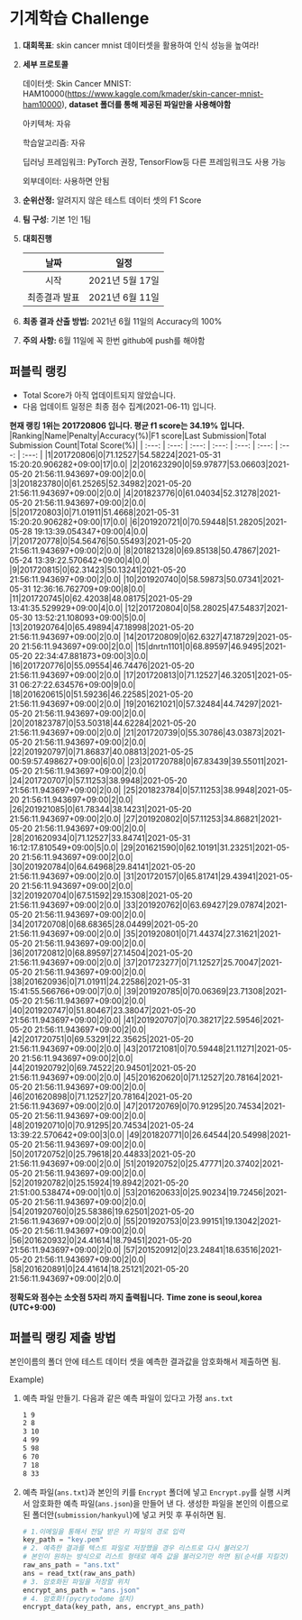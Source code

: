 # **기계학습 Challenge**
1. **대회목표**: skin cancer mnist 데이터셋을 활용하여 인식 성능을 높여라!

2. **세부 프로토콜**

   데이터셋: Skin Cancer MNIST: HAM10000(https://www.kaggle.com/kmader/skin-cancer-mnist-ham10000), 
           **dataset 폴더를 통해 제공된 파일만을 사용해야함**

   아키텍쳐: 자유

   학습알고리즘: 자유

   딥러닝 프레임워크: PyTorch 권장, TensorFlow등 다른 프레임워크도 사용 가능

   외부데이터: 사용하면 안됨

3. **순위산정:** 알려지지 않은 테스트 데이터 셋의 F1 Score

4. **팀 구성**: 기본 1인 1팀

5. **대회진행**

   |     날짜      |      일정       |
   | :-----------: | :-------------: |
   |     시작      | 2021년 5월 17일 |
   | 최종결과 발표 | 2021년 6월 11일  |

6. **최종 결과 산출 방법:** 2021년 6월 11일의 Accuracy의 100%

7. **주의 사항:** 6월 11일에 꼭 한번 github에 push를 해야함


## 퍼블릭 랭킹

  
- Total Score가 아직 업데이트되지 않았습니다. 
 - 다음 업데이트 일정은 최종 점수 집계(2021-06-11) 입니다.
  
**현재 랭킹 1위는 201720806 입니다. 평균 f1 score는 34.19% 입니다.**
|Ranking|Name|Penalty|Accuracy(%)|F1 score|Last Submission|Total Submission Count|Total Score(%)|
| :---: | :---: | :---: | :---: | :---: | :---: | :---: | :---: |
|1|201720806|0|71.12527|54.58224|2021-05-31 15:20:20.906282+09:00|17|0.0|
|2|201623290|0|59.97877|53.06603|2021-05-20 21:56:11.943697+09:00|2|0.0|
|3|201823780|0|61.25265|52.34982|2021-05-20 21:56:11.943697+09:00|2|0.0|
|4|201823776|0|61.04034|52.31278|2021-05-20 21:56:11.943697+09:00|2|0.0|
|5|201720803|0|71.01911|51.4668|2021-05-31 15:20:20.906282+09:00|17|0.0|
|6|201920721|0|70.59448|51.28205|2021-05-28 19:13:39.054347+09:00|4|0.0|
|7|201720778|0|54.56476|50.55493|2021-05-20 21:56:11.943697+09:00|2|0.0|
|8|201821328|0|69.85138|50.47867|2021-05-24 13:39:22.570642+09:00|4|0.0|
|9|201720815|0|62.31423|50.13241|2021-05-20 21:56:11.943697+09:00|2|0.0|
|10|201920740|0|58.59873|50.07341|2021-05-31 12:36:16.762709+09:00|8|0.0|
|11|201720745|0|62.42038|48.08175|2021-05-29 13:41:35.529929+09:00|4|0.0|
|12|201720804|0|58.28025|47.54837|2021-05-30 13:52:21.108093+09:00|5|0.0|
|13|201920764|0|65.49894|47.18998|2021-05-20 21:56:11.943697+09:00|2|0.0|
|14|201720809|0|62.6327|47.18729|2021-05-20 21:56:11.943697+09:00|2|0.0|
|15|dnrtn1101|0|68.89597|46.9495|2021-05-20 22:34:47.881873+09:00|3|0.0|
|16|201720776|0|55.09554|46.74476|2021-05-20 21:56:11.943697+09:00|2|0.0|
|17|201720813|0|71.12527|46.32051|2021-05-31 06:27:22.634576+09:00|9|0.0|
|18|201620615|0|51.59236|46.22585|2021-05-20 21:56:11.943697+09:00|2|0.0|
|19|201621021|0|57.32484|44.74297|2021-05-20 21:56:11.943697+09:00|2|0.0|
|20|201823787|0|53.50318|44.62284|2021-05-20 21:56:11.943697+09:00|2|0.0|
|21|201720739|0|55.30786|43.03873|2021-05-20 21:56:11.943697+09:00|2|0.0|
|22|201920797|0|71.86837|40.08813|2021-05-25 00:59:57.498627+09:00|6|0.0|
|23|201720788|0|67.83439|39.55011|2021-05-20 21:56:11.943697+09:00|2|0.0|
|24|201720707|0|57.11253|38.9948|2021-05-20 21:56:11.943697+09:00|2|0.0|
|25|201823784|0|57.11253|38.9948|2021-05-20 21:56:11.943697+09:00|2|0.0|
|26|201921085|0|61.78344|38.14231|2021-05-20 21:56:11.943697+09:00|2|0.0|
|27|201920802|0|57.11253|34.86821|2021-05-20 21:56:11.943697+09:00|2|0.0|
|28|201620934|0|71.12527|33.84741|2021-05-31 16:12:17.810549+09:00|5|0.0|
|29|201621590|0|62.10191|31.23251|2021-05-20 21:56:11.943697+09:00|2|0.0|
|30|201920784|0|64.64968|29.84141|2021-05-20 21:56:11.943697+09:00|2|0.0|
|31|201720157|0|65.81741|29.43941|2021-05-20 21:56:11.943697+09:00|2|0.0|
|32|201920704|0|67.51592|29.15308|2021-05-20 21:56:11.943697+09:00|2|0.0|
|33|201920762|0|63.69427|29.07874|2021-05-20 21:56:11.943697+09:00|2|0.0|
|34|201720708|0|68.68365|28.04499|2021-05-20 21:56:11.943697+09:00|2|0.0|
|35|201920801|0|71.44374|27.31621|2021-05-20 21:56:11.943697+09:00|2|0.0|
|36|201720812|0|68.89597|27.14504|2021-05-20 21:56:11.943697+09:00|2|0.0|
|37|201723277|0|71.12527|25.70047|2021-05-20 21:56:11.943697+09:00|2|0.0|
|38|201620936|0|71.01911|24.22586|2021-05-31 15:41:55.566766+09:00|7|0.0|
|39|201920785|0|70.06369|23.71308|2021-05-20 21:56:11.943697+09:00|2|0.0|
|40|201920747|0|51.80467|23.38047|2021-05-20 21:56:11.943697+09:00|2|0.0|
|41|201920707|0|70.38217|22.59546|2021-05-20 21:56:11.943697+09:00|2|0.0|
|42|201720751|0|69.53291|22.35625|2021-05-20 21:56:11.943697+09:00|2|0.0|
|43|201721081|0|70.59448|21.11271|2021-05-20 21:56:11.943697+09:00|2|0.0|
|44|201920792|0|69.74522|20.94501|2021-05-20 21:56:11.943697+09:00|2|0.0|
|45|201620620|0|71.12527|20.78164|2021-05-20 21:56:11.943697+09:00|2|0.0|
|46|201620898|0|71.12527|20.78164|2021-05-20 21:56:11.943697+09:00|2|0.0|
|47|201720769|0|70.91295|20.74534|2021-05-20 21:56:11.943697+09:00|2|0.0|
|48|201920710|0|70.91295|20.74534|2021-05-24 13:39:22.570642+09:00|3|0.0|
|49|201820771|0|26.64544|20.54998|2021-05-20 21:56:11.943697+09:00|2|0.0|
|50|201720752|0|25.79618|20.44833|2021-05-20 21:56:11.943697+09:00|2|0.0|
|51|201920752|0|25.47771|20.37402|2021-05-20 21:56:11.943697+09:00|2|0.0|
|52|201920782|0|25.15924|19.8942|2021-05-20 21:51:00.538474+09:00|1|0.0|
|53|201620633|0|25.90234|19.72456|2021-05-20 21:56:11.943697+09:00|2|0.0|
|54|201920760|0|25.58386|19.62501|2021-05-20 21:56:11.943697+09:00|2|0.0|
|55|201920753|0|23.99151|19.13042|2021-05-20 21:56:11.943697+09:00|2|0.0|
|56|201620932|0|24.41614|18.79451|2021-05-20 21:56:11.943697+09:00|2|0.0|
|57|201520912|0|23.24841|18.63516|2021-05-20 21:56:11.943697+09:00|2|0.0|
|58|201620891|0|24.41614|18.25121|2021-05-20 21:56:11.943697+09:00|2|0.0|


**정확도와 점수는 소숫점 5자리 까지 출력됩니다.**
**Time zone is seoul,korea (UTC+9:00)**
## 퍼블릭 랭킹 제출 방법

본인이름의 폴더 안에 테스트 데이터 셋을 예측한 결과값을 암호화해서 제출하면 됨.

Example) 

1. 예측 파일 만들기. 다음과 같은 예측 파일이 있다고 가정 `ans.txt`

   ```tex
   1 9
   2 8
   3 10
   4 99
   5 98
   6 70
   7 18
   8 33
   ```

2. 예측 파일(`ans.txt`)과 본인의 키를 `Encrypt` 폴더에 넣고 `Encrypt.py`를 실행 시켜서 암호화한 예측 파일(`ans.json`)을 만들어 낸 다. 생성한 파일을 본인의 이름으로 된 폴더안(`submission/hankyul`)에 넣고 커밋 후 푸쉬하면 됨.

   ```python
   # 1.이메일을 통해서 전달 받은 키 파일의 경로 입력
   key_path = "key.pem"
   # 2. 예측한 결과를 텍스트 파일로 저장했을 경우 리스트로 다시 불러오기
   # 본인이 원하는 방식으로 리스트 형태로 예측 값을 불러오기만 하면 됨(순서를 지킬것)
   raw_ans_path = "ans.txt"
   ans = read_txt(raw_ans_path)
   # 3. 암호화된 파일을 저장할 위치
   encrypt_ans_path = "ans.json"
   # 4. 암호화!(pycrytodome 설치)
   encrypt_data(key_path, ans, encrypt_ans_path)
   ```




